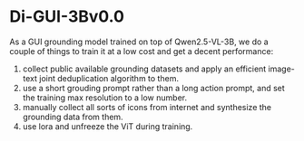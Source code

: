 # Di-GUI-3Bv0.0
As a GUI grounding model trained on top of Qwen2.5-VL-3B, we do a couple of things to train it at a low cost and get a decent performance:
1. collect public available grounding datasets and apply an efficient image-text joint deduplication algorithm to them.
2. use a short grouding prompt rather than a long action prompt, and set the training max resolution to a low number.
3. manually collect all sorts of icons from internet and synthesize the grounding data from them.
4. use lora and unfreeze the ViT during training.

